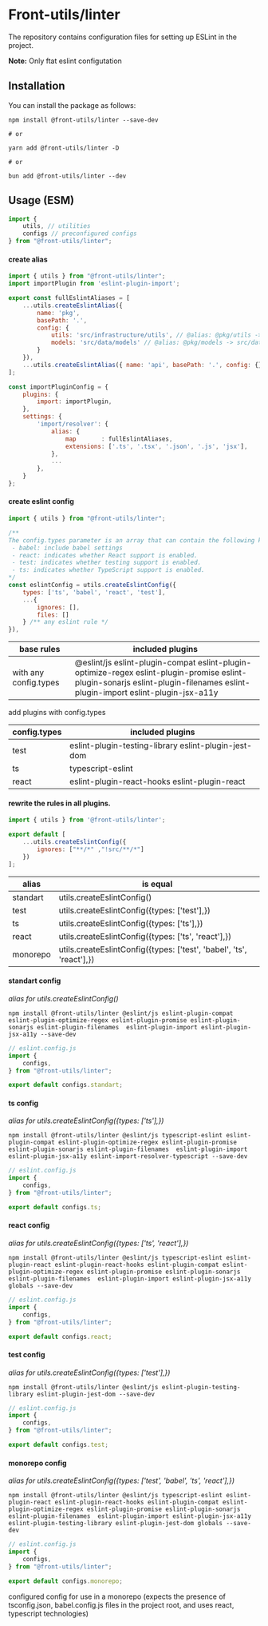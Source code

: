 # Front-utils/linter

The repository contains configuration files for setting up ESLint in the project.

**Note:** Only ftat eslint configutation

## Installation

You can install the package as follows:

```
npm install @front-utils/linter --save-dev

# or

yarn add @front-utils/linter -D

# or

bun add @front-utils/linter --dev
```

## Usage (ESM)

```js
import {
    utils, // utilities
    configs // preconfigured configs
} from "@front-utils/linter";

```

#### create alias

```js
import { utils } from "@front-utils/linter";
import importPlugin from 'eslint-plugin-import';

export const fullEslintAliases = [
    ...utils.createEslintAlias({ 
        name: 'pkg', 
        basePath: '.', 
        config: {
            utils: 'src/infrastructure/utils', // @alias: @pkg/utils -> src/infrastructure/utils
            models: 'src/data/models' // @alias: @pkg/models -> src/data/models
        } 
    }),
    ...utils.createEslintAlias({ name: 'api', basePath: '.', config: {} }),
];

const importPluginConfig = {
    plugins: {
        import: importPlugin,
    },
    settings: {
        'import/resolver': {
            alias: {
                map       : fullEslintAliases,
                extensions: ['.ts', '.tsx', '.json', '.js', 'jsx'],
            },
            ...
        },
    }
};
```

#### create eslint config
```js
import { utils } from "@front-utils/linter";

/** 
The config.types parameter is an array that can contain the following keys:
 - babel: include babel settings
 - react: indicates whether React support is enabled.
 - test: indicates whether testing support is enabled.
 - ts: indicates whether TypeScript support is enabled.
*/
const eslintConfig = utils.createEslintConfig({
    types: ['ts', 'babel', 'react', 'test'],
    ...{
        ignores: [],
        files: []
    } /** any eslint rule */
}),
```

| base rules            | included plugins                                                                                                                                                              |
| --------------------- | ----------------------------------------------------------------------------------------------------------------------------------------------------------------------------- |
| with any config.types | @eslint/js eslint-plugin-compat eslint-plugin-optimize-regex eslint-plugin-promise eslint-plugin-sonarjs eslint-plugin-filenames  eslint-plugin-import eslint-plugin-jsx-a11y |

add plugins with config.types

| config.types | included plugins                                     |
| ------------ | ---------------------------------------------------- |
| test         | eslint-plugin-testing-library eslint-plugin-jest-dom |
| ts           | typescript-eslint                                    |
| react        | eslint-plugin-react-hooks eslint-plugin-react        |


#### rewrite the rules in all plugins.
```js
import { utils } from '@front-utils/linter';

export default [
    ...utils.createEslintConfig({
        ignores: ["**/*" ,"!src/**/*"]
    })
]; 
```

| alias    | is equal                                                             |
| -------- | -------------------------------------------------------------------- |
| standart | utils.createEslintConfig()                                           |
| test     | utils.createEslintConfig({types: ['test'],})                         |
| ts       | utils.createEslintConfig({types: ['ts'],})                           |
| react    | utils.createEslintConfig({types: ['ts', 'react'],})                  |
| monorepo | utils.createEslintConfig({types: ['test', 'babel', 'ts', 'react'],}) |

#### standart config
 
_alias for utils.createEslintConfig()_

```
npm install @front-utils/linter @eslint/js eslint-plugin-compat eslint-plugin-optimize-regex eslint-plugin-promise eslint-plugin-sonarjs eslint-plugin-filenames  eslint-plugin-import eslint-plugin-jsx-a11y --save-dev
```

```js
// eslint.config.js
import {
    configs,
} from "@front-utils/linter";

export default configs.standart;
```

#### ts config

_alias for utils.createEslintConfig({types: ['ts'],})_

```
npm install @front-utils/linter @eslint/js typescript-eslint eslint-plugin-compat eslint-plugin-optimize-regex eslint-plugin-promise eslint-plugin-sonarjs eslint-plugin-filenames  eslint-plugin-import eslint-plugin-jsx-a11y eslint-import-resolver-typescript --save-dev
```

```js
// eslint.config.js
import {
    configs,
} from "@front-utils/linter";

export default configs.ts;
```

#### react config 

_alias for utils.createEslintConfig({types: ['ts', 'react'],})_

```
npm install @front-utils/linter @eslint/js typescript-eslint eslint-plugin-react eslint-plugin-react-hooks eslint-plugin-compat eslint-plugin-optimize-regex eslint-plugin-promise eslint-plugin-sonarjs eslint-plugin-filenames  eslint-plugin-import eslint-plugin-jsx-a11y globals --save-dev
```

```js
// eslint.config.js
import {
    configs,
} from "@front-utils/linter";

export default configs.react;
```

#### test config 

_alias for utils.createEslintConfig({types: ['test'],})_

```
npm install @front-utils/linter @eslint/js eslint-plugin-testing-library eslint-plugin-jest-dom --save-dev
```

```js
// eslint.config.js
import {
    configs,
} from "@front-utils/linter";

export default configs.test;
```

#### monorepo config 

_alias for utils.createEslintConfig({types: ['test', 'babel', 'ts', 'react'],})_


```
npm install @front-utils/linter @eslint/js typescript-eslint eslint-plugin-react eslint-plugin-react-hooks eslint-plugin-compat eslint-plugin-optimize-regex eslint-plugin-promise eslint-plugin-sonarjs eslint-plugin-filenames  eslint-plugin-import eslint-plugin-jsx-a11y eslint-plugin-testing-library eslint-plugin-jest-dom globals --save-dev
```

```js
// eslint.config.js
import {
    configs,
} from "@front-utils/linter";

export default configs.monorepo;
```

configured config for use in a monorepo (expects the presence of tsconfig.json, babel.config.js files in the project root, and uses react, typescript technologies)
